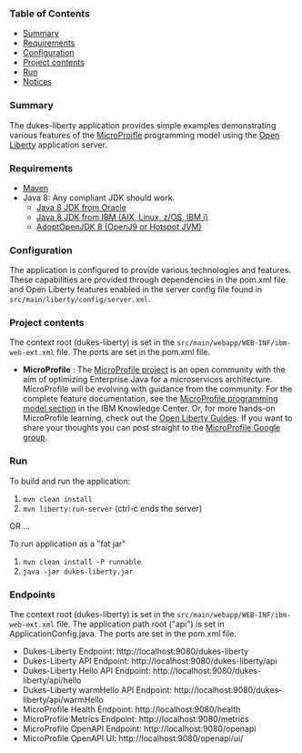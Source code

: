 
### Table of Contents
* [Summary](#summary)
* [Requirements](#requirements)
* [Configuration](#configuration)
* [Project contents](#project-contents)
* [Run](#run)
* [Notices](#notices)

### Summary

The dukes-liberty application provides simple examples demonstrating various features of the [MicroProifle](https://microprofile.io) programming model using the [Open Liberty](https://openliberty.io) application server.

### Requirements
* [Maven](https://maven.apache.org/install.html)
* Java 8: Any compliant JDK should work.
  * [Java 8 JDK from Oracle](http://www.oracle.com/technetwork/java/javase/downloads/index.html)
  * [Java 8 JDK from IBM (AIX, Linux, z/OS, IBM i)](http://www.ibm.com/developerworks/java/jdk/)
  * [AdoptOpenJDK 8 (OpenJ9 or Hotspot JVM)](https://adoptopenjdk.net/index.html)

### Configuration
The application is configured to provide various technologies and features. These capabilities are provided through dependencies in the pom.xml file and Open Liberty features enabled in the server config file found in `src/main/liberty/config/server.xml`.

### Project contents
The context root (dukes-liberty) is set in the `src/main/webapp/WEB-INF/ibm-web-ext.xml` file. The ports are set in the pom.xml file.

* **MicroProfile** : The [MicroProfile project](http://microprofile.io/) is an open community with the aim of optimizing Enterprise Java for a microservices architecture.  MicroProfile will be evolving with guidance from the community. For the complete feature documentation, see the [MicroProfile programming model section](https://www.ibm.com/support/knowledgecenter/SSEQTP_liberty/com.ibm.websphere.wlp.doc/ae/rwlp_microprofile.html) in the IBM Knowledge Center. Or, for more hands-on MicroProfile learning, check out the [Open Liberty Guides](https://openliberty.io/guides/?search=microprofile).  If you want to share your thoughts you can post straight to the [MicroProfile Google group](https://groups.google.com/forum/#!forum/microprofile).  

### Run

To build and run the application:
1. `mvn clean install`
1. `mvn liberty:run-server`  (ctrl-c ends the server)

OR ...

To run application as a "fat jar"
1. `mvn clean install -P runnable`
1. `java -jar dukes-liberty.jar`

### Endpoints

The context root (dukes-liberty) is set in the `src/main/webapp/WEB-INF/ibm-web-ext.xml` file. The application path root ("api") is set in ApplicationConfig.java.  The ports are set in the pom.xml file.

* Dukes-Liberty Endpoint:  http://localhost:9080/dukes-liberty
* Dukes-Liberty API Endpoint:  http://localhost:9080/dukes-liberty/api
* Dukes-Liberty Hello API Endpoint:  http://localhost:9080/dukes-liberty/api/hello
* Dukes-Liberty warmHello API Endpoint:  http://localhost:9080/dukes-liberty/api/warmHello
* MicroProfile Health Endpoint:  http://localhost:9080/health
* MicroProfile Metrics Endpoint:  http://localhost:9080/metrics
* MicroProfile OpenAPI Endpoint:  http://localhost:9080/openapi
* MicroProfile OpenAPI UI:  http://localhost:9080/openapi/ui/
